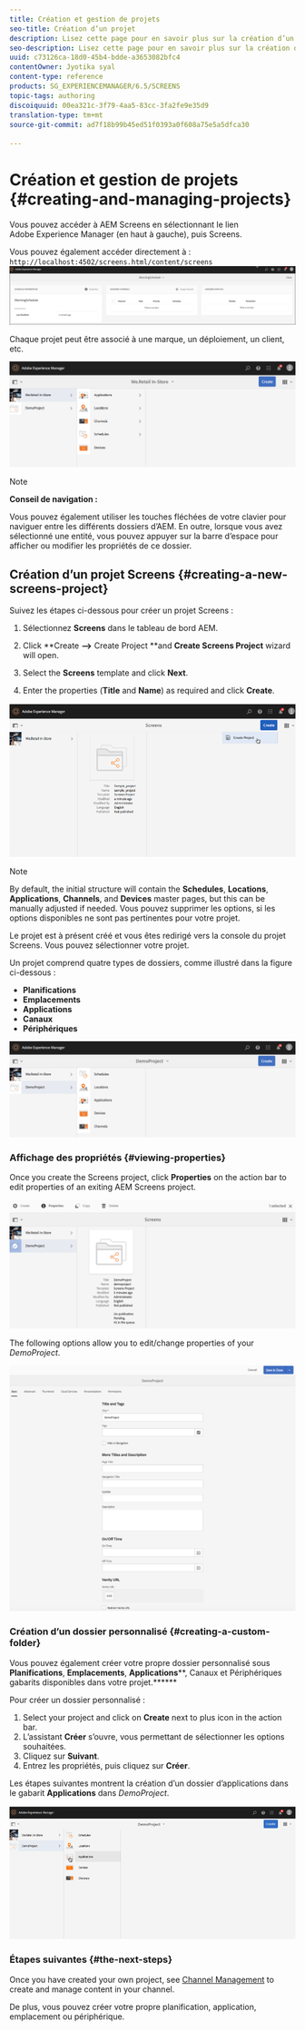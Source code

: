 ```yaml
---
title: Création et gestion de projets
seo-title: Création d’un projet
description: Lisez cette page pour en savoir plus sur la création d’un projet Screens.
seo-description: Lisez cette page pour en savoir plus sur la création d’un projet Screens.
uuid: c73126ca-18d0-45b4-bdde-a3653082bfc4
contentOwner: Jyotika syal
content-type: reference
products: SG_EXPERIENCEMANAGER/6.5/SCREENS
topic-tags: authoring
discoiquuid: 00ea321c-3f79-4aa5-83cc-3fa2fe9e35d9
translation-type: tm+mt
source-git-commit: ad7f18b99b45ed51f0393a0f608a75e5a5dfca30

---
```



# Création et gestion de projets {#creating-and-managing-projects}

Vous pouvez accéder à AEM Screens en sélectionnant le lien Adobe Experience Manager (en haut à gauche), puis Screens.

Vous pouvez également accéder directement à : `http://localhost:4502/screens.html/content/screens`![chlimage_1-14](assets/chlimage_1-14.png)

Chaque projet peut être associé à une marque, un déploiement, un client, etc.

![screen_shot_2018-08-23at105748am](assets/screen_shot_2018-08-23at105748am.png)

>[!NOTE]
>
>**Conseil de navigation :**
>
>Vous pouvez également utiliser les touches fléchées de votre clavier pour naviguer entre les différents dossiers d’AEM. En outre, lorsque vous avez sélectionné une entité, vous pouvez appuyer sur la barre d’espace pour afficher ou modifier les propriétés de ce dossier.

## Création d’un projet Screens {#creating-a-new-screens-project}

Suivez les étapes ci-dessous pour créer un projet Screens :

1. Sélectionnez **Screens** dans le tableau de bord AEM.
1. Click **Create **--&gt;** Create Project **and **Create Screens Project** wizard will open.

1. Select the **Screens** template and click **Next**.

1. Enter the properties (**Title** and **Name**) as required and click **Create**.

![player1](assets/player1.gif)

>[!NOTE]
>
>By default, the initial structure will contain the **Schedules**, **Locations**, **Applications**, **Channels**, and **Devices** master pages, but this can be manually adjusted if needed. Vous pouvez supprimer les options, si les options disponibles ne sont pas pertinentes pour votre projet.

Le projet est à présent créé et vous êtes redirigé vers la console du projet Screens. Vous pouvez sélectionner votre projet.

Un projet comprend quatre types de dossiers, comme illustré dans la figure ci-dessous :

* **Planifications**
* **Emplacements**
* **Applications**
* **Canaux**
* **Périphériques**

![screen_shot_2018-08-23at110114am](assets/screen_shot_2018-08-23at110114am.png)

### Affichage des propriétés {#viewing-properties}

Once you create the Screens project, click **Properties** on the action bar to edit properties of an exiting AEM Screens project.

![screen_shot_2018-08-23at110211am](assets/screen_shot_2018-08-23at110211am.png)

The following options allow you to edit/change properties of your *DemoProject*.

![screen_shot_2018-08-23at110409am](assets/screen_shot_2018-08-23at110409am.png)

### Création d’un dossier personnalisé {#creating-a-custom-folder}

Vous pouvez également créer votre propre dossier personnalisé sous **Planifications**, **Emplacements**, **Applications****, Canaux et Périphériques gabarits disponibles dans votre projet.******

Pour créer un dossier personnalisé :

1. Select your project and click on **Create** next to plus icon in the action bar.
1. L’assistant **Créer** s’ouvre, vous permettant de sélectionner les options souhaitées.
1. Cliquez sur **Suivant**.
1. Entrez les propriétés, puis cliquez sur **Créer**.

Les étapes suivantes montrent la création d’un dossier d’applications dans le gabarit **Applications** dans *DemoProject*.

![player2-1](assets/player2-1.gif)

### Étapes suivantes {#the-next-steps}

Once you have created your own project, see [Channel Management](managing-channels.md) to create and manage content in your channel.

De plus, vous pouvez créer votre propre planification, application, emplacement ou périphérique.
